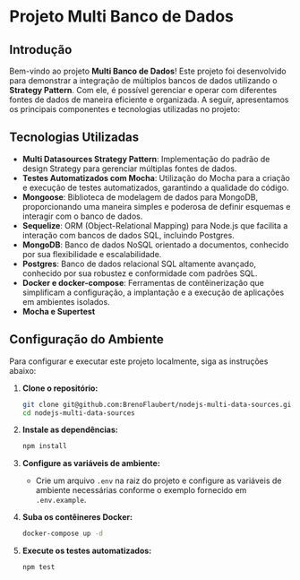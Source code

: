 # Projeto Multi Banco de Dados

## Introdução

Bem-vindo ao projeto **Multi Banco de Dados**! Este projeto foi desenvolvido para demonstrar a integração de múltiplos bancos de dados utilizando o **Strategy Pattern**. Com ele, é possível gerenciar e operar com diferentes fontes de dados de maneira eficiente e organizada. A seguir, apresentamos os principais componentes e tecnologias utilizadas no projeto:

## Tecnologias Utilizadas

- **Multi Datasources Strategy Pattern**: Implementação do padrão de design Strategy para gerenciar múltiplas fontes de dados.
- **Testes Automatizados com Mocha**: Utilização do Mocha para a criação e execução de testes automatizados, garantindo a qualidade do código.
- **Mongoose**: Biblioteca de modelagem de dados para MongoDB, proporcionando uma maneira simples e poderosa de definir esquemas e interagir com o banco de dados.
- **Sequelize**: ORM (Object-Relational Mapping) para Node.js que facilita a interação com bancos de dados SQL, incluindo Postgres.
- **MongoDB**: Banco de dados NoSQL orientado a documentos, conhecido por sua flexibilidade e escalabilidade.
- **Postgres**: Banco de dados relacional SQL altamente avançado, conhecido por sua robustez e conformidade com padrões SQL.
- **Docker e docker-compose**: Ferramentas de contêinerização que simplificam a configuração, a implantação e a execução de aplicações em ambientes isolados.
- **Mocha e Supertest**
## Configuração do Ambiente

Para configurar e executar este projeto localmente, siga as instruções abaixo:

1. **Clone o repositório:**
   ```bash
   git clone git@github.com:BrenoFlaubert/nodejs-multi-data-sources.git
   cd nodejs-multi-data-sources
   ```

2. **Instale as dependências:**
   ```bash
   npm install
   ```

3. **Configure as variáveis de ambiente:**
   - Crie um arquivo `.env` na raiz do projeto e configure as variáveis de ambiente necessárias conforme o exemplo fornecido em `.env.example`.

4. **Suba os contêineres Docker:**
   ```bash
   docker-compose up -d
   ```

5. **Execute os testes automatizados:**
   ```bash
   npm test
   ```


